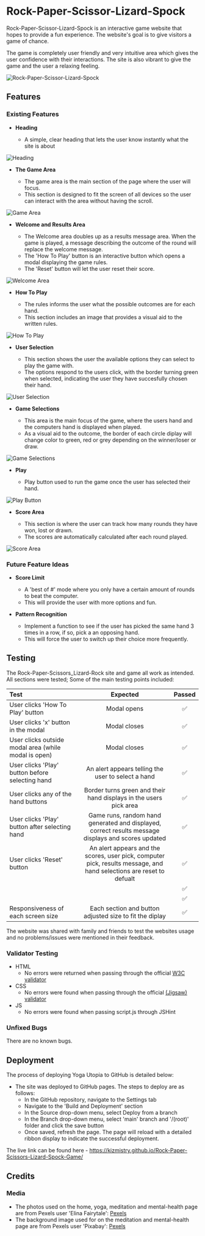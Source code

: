 # Rock-Paper-Scissor-Lizard-Spock
 
Rock-Paper-Scissor-Lizard-Spock is an interactive game website that hopes to provide a fun experience. The website's goal is to give visitors a game of chance.

The game is completely user friendly and very intuitive area which gives the user confidence with their interactions.
The site is also vibrant to give the game and the user a relaxing feeling.

![Rock-Paper-Scissor-Lizard-Spock](/assets/readme-media/rock-paper-scissors-full.png)

## Features 

### Existing Features

- __Heading__

  - A simple, clear heading that lets the user know instantly what the site is about 

![Heading](/assets/readme-media/heading.png)

- __The Game Area__

  - The game area is the main section of the page where the user will focus. 
  - This section is designed to fit the screen of all devices so the user can interact with the area without having the scroll.

![Game Area](/assets/readme-media/game-area.png)

- __Welcome and Results Area__

  - The Welcome area doubles up as a results message area. When the game is played, a message describing the outcome of the round will replace the welcome message.
  - The 'How To Play' button is an interactive button which opens a modal displaying the game rules.
  - The 'Reset' button will let the user reset their score.

![Welcome Area](/assets/readme-media/welcome.png)

- __How To Play__
 
  - The rules informs the user what the possible outcomes are for each hand.
  - This section includes an image that provides a visual aid to the written rules.

![How To Play](/assets/readme-media/how-to-play-info.png)

- __User Selection__

  - This section shows the user the available options they can select to play the game with.
  - The options respond to the users click, with the border turning green when selected, indicating the user they have succesfully chosen their hand.

![User Selection](/assets/readme-media/user-selection.png)

- __Game Selections__

  - This area is the main focus of the game, where the users hand and the computers hand is displayed when played.
  - As a visual aid to the outcome, the border of each circle diplay will change color to green, red or grey depending on the winner/loser or draw.

![Game Selections](/assets/readme-media/main-picks.png)

- __Play__

  - Play button used to run the game once the user has selected their hand. 

![Play Button](/assets/readme-media/play-button.png)

- __Score Area__

  - This section is where the user can track how many rounds they have won, lost or drawn.
  - The scores are automatically calculated after each round played. 

![Score Area](/assets/readme-media/score-area.png)

### Future Feature Ideas

- __Score Limit__

  - A 'best of #' mode where you only have a certain amount of rounds to beat the computer.
  - This will provide the user with more options and fun.

- __Pattern Recognition__

  - Implement a function to see if the user has picked the same hand 3 times in a row, if so, pick a an opposing hand.
  - This will force the user to switch up their choice more frequently.  

## Testing 

The Rock-Paper-Scissors_Lizard-Rock site and game all work as intended.
All sections were tested; Some of the main testing points included:

| Test       | Expected           | Passed  |
| :------------- |:-------------:| :-----:|
| User clicks 'How To Play' button      | Modal opens | ✅ |
| User clicks 'x' button in the modal      | Modal closes | ✅ |
| User clicks outside modal area (while modal is open)| Modal closes | ✅ |
| User clicks 'Play' button before selecting hand     | An alert appears telling the user to select a hand      |   ✅ |
| User clicks any of the hand buttons | Border turns green and their hand displays in the users pick area       | ✅ |
| User clicks 'Play' button after selecting hand | Game runs, random hand generated and displayed, correct results message displays and scores updated | ✅  |
| User clicks 'Reset' button | An alert appears and the scores, user pick, computer pick, results message, and hand selections are reset to defualt | ✅  |
|   |  |  ✅ |
|   |  |  ✅ |
| Responsiveness of each screen size  | Each section and button adjusted size to fit the diplay |  ✅ |


The website was shared with family and friends to test the websites usage and no problems/issues were mentioned in their feedback.

### Validator Testing 

- HTML
  - No errors were returned when passing through the official [W3C validator](https://validator.w3.org/nu/?doc=https%3A%2F%2Fkizmistry.github.io%2FRock-Paper-Scissors-Lizard-Spock-Game%2F)
- CSS
  - No errors were found when passing through the official [(Jigsaw) validator](http://jigsaw.w3.org/css-validator/validator?lang=en&profile=css3svg&uri=https%3A%2F%2Fkizmistry.github.io%2FRock-Paper-Scissors-Lizard-Spock-Game%2F&usermedium=all&vextwarning=&warning=1)
- JS
  - No errors were found when passing script.js through JSHint


### Unfixed Bugs

There are no known bugs.

## Deployment

The process of deploying Yoga Utopia to GitHub is detailed below: 

- The site was deployed to GitHub pages. The steps to deploy are as follows: 
  - In the GitHub repository, navigate to the Settings tab 
  - Navigate to the 'Build and Deployment' section
  - In the Source drop-down menu, select Deploy from a branch
  - In the Branch drop-down menu, select 'main' branch and '/(root)' folder and click the save button
  - Once saved, refresh the page. The page will reload with a detailed ribbon display to indicate the successful deployment. 

The live link can be found here - https://kizmistry.github.io/Rock-Paper-Scissors-Lizard-Spock-Game/


## Credits 

### Media

- The photos used on the home, yoga, meditation and mental-health page are from Pexels user 'Elina Fairytale': [Pexels](https://www.pexels.com/@elly-fairytale/)
- The background image used for on the meditation and mental-health page are from Pexels user 'Pixabay': [Pexels](https://www.pexels.com/@pixabay/)